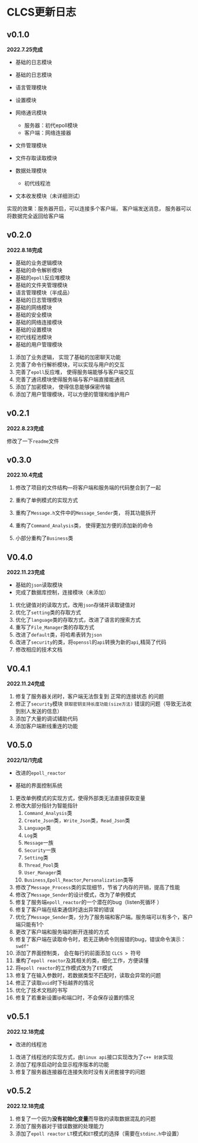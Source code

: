 # CLCS更新日志

##  v0.1.0

**2022.7.25完成**

* 基础的日志模块

* 基础的日志模块

* 语言管理模块
* 设置模块
* 网络通讯模块

  * 服务器：初代epoll模块
  * 客户端：网络连接器

* 文件管理模块
* 文件存取读取模块
* 数据处理模块
  * 初代线程池

* 文本收发模块（未详细测试）

实现的效果：服务器开启，可以连接多个客户端， 客户端发送消息， 服务器可以将数据完全返回给客户端

## v0.2.0

**2022.8.18完成**

* 基础的业务逻辑模块
* 基础的命令解析模块
* 基础的`epoll`反应堆模块
* 基础的文件夹管理模块
* 语言管理模块（半成品）
* 基础的日志管理模块
* 基础的网络模块
* 基础的安全模块
* 基础的网络连接模块
* 基础的设置模块
* 初代线程池模块
* 基础的用户管理模块



1. 添加了业务逻辑， 实现了基础的加密聊天功能
2. 完善了命令行解析模块，可以实现与用户的交互
3. 完善了`epoll`反应堆， 使得服务端能够与客户端交互
4. 完善了通讯模块使得服务端与客户端直接能通讯
5. 添加了加密模块， 使得信息能够保密传输
6. 添加了用户管理模块，可以方便的管理和维护用户

## v0.2.1

**2022.8.23完成**

修改了一下`readme`文件



## v0.3.0

**2022.10.4完成**

1. 修改了项目的文件结构—将客户端和服务端的代码整合到了一起

2. 重构了单例模式的实现方式

3. 重构了`Message.h`文件中的`Message_Sender`类， 将其功能拆开

4. 重构了`Command_Analysis`类， 使得更加方便的添加新的命令
5. 小部分重构了`Business`类

## V0.4.0

**2022.11.23完成**

* 基础的`json`读取模块
* 完成了数据库控制，连接模块（未添加）



1. 优化键值对的读取方式，改用`json`存储并读取键值对
2. 优化了`setting`类的存取方式
3. 优化了`language`类的存取方式，改进了语言的搜索方式
4. 重写了`File_Manager`类的存取方式
5. 改进了`default`类，将哈希表转为`json`
6. 改进了`security`的类，将`openssl`的`api`转换为新的`api`,精简了代码
7. 修改相应的技术文档



## V0.4.1

**2022.11.24完成**

1. 修复了服务器关闭时，客户端无法恢复到 正常的连接状态 的问题
2. 修正了`security`模块 `获取密钥支持长度功能(size方法)` 错误的问题（导致无法收到别人发送的信息）
3. 添加了大量的调试辅助代码
4. 添加客户端断线重连的功能



## V0.5.0

**2022/12/1完成**

* 改进的`epoll_reactor`

* 基础的界面控制系统

  

1. 更改单例模式的实现方式，使得外部类无法直接获取变量
2. 修改大部分指针为智能指针
   1. `Command_Analysis`类
   2. `Create_Json`类，`Write_Json`类，`Read_Json`类
   3. `Language`类
   4. `Log`类
   5. `Message`一族
   6. `Security`一族
   7. `Setting`类
   8. `Thread_Pool`类
   9. `User_Manager`类
   10. `Business`,`Epoll_Reactor`,`Personalization`类等
3. 修改了`Message_Process`类的实现细节，节省了内存的开销，提高了性能
4. 修改了`Message_Sender`的设计模式，改为了单例模式
5. 修复了服务端`epoll_reactor`的一个潜在的bug（listen死循环 ）
6. 修复了客户端在结束通信时退出异常的错误
7. 优化了`Message_Sender`类，分为了服务端和客户端。服务端可以有多个，客户端只能有1个
8. 更改了客户端和服务端的断开连接的方式
9. 修复了客户端在读取命令时，若无正确命令则报错的bug，错误命令演示：`swdf"`
10. 添加了界面控制类， 会在每行的前面添加 `CLCS > `符号
11. 重构了`epoll reactor`及其相关的类，细化工作，方便读懂
12. 将`epoll reactor`的工作模式改为了`ET`模式
13. 修复了在输入参数时，若数据类型不匹配时，读取会异常的问题
14. 修正了读取`uuid`时下标越界的情况
15. 优化了技术文档的书写
16. 修复了若重新设置ip和端口时，不会保存设置的情况

## v0.5.1

**2022.12.18完成**

* 改进的线程池



1. 改进了线程池的实现方式，由`linux api`接口实现改为了`c++ 封装`实现
2. 添加了程序启动时会显示程序版本的功能
3. 修复了服务器连接器在连接失败时没有关闭套接字的问题



## v0.5.2

**2022.12.18完成**

1. 修复了一个因为**没有初始化变量**而导致的读取数据混乱的问题
2. 添加了服务器对于错误数据的处理能力
3. 添加了`epoll reactor` `LT`模式和`ET`模式的选择（需要在`stdinc.h`中设置）

